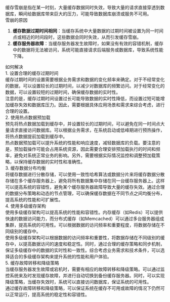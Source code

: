 缓存雪崩是指在某一时刻，大量缓存数据同时失效，导致大量的请求直接穿透到数据库，瞬间给数据库带来巨大的压力，可能导致数据库崩溃或服务不可用。<br />雪崩的原因

1. **缓存数据过期时间相同**：当缓存系统中大量数据的过期时间被设置为同一时间点或相近的时间段时，这些数据会同时失效，从而引发缓存雪崩。
2. **缓存服务器故障**：当缓存服务器发生故障时，如果没有有效的容错机制，缓存中的数据将无法被访问，系统可能直接请求后端服务或数据库，导致系统性能下降。

如何解决<br />1. 设置合理的缓存过期时间<br />缓存过期时间的设置需要根据业务需求和数据的变化频率来确定。对于不经常变化的数据，可以设置较长的过期时间，以减少对数据库的频繁访问。对于经常变化的数据，可以设置较短的过期时间，确保缓存数据的实时性。<br />注意的是，缓存过期时间设置过长可能导致数据的实时性降低，而设置过短可能增加缓存失效和数据库压力。因此，需要根据具体应用场景和需求来综合考虑，进行合理的设置。<br />2. 使用热点数据预加载<br />预先将热点数据加载到缓存中，并设置较长的过期时间，可以避免在同一时间点大量请求直接访问数据库。可以根据业务需求，在系统启动或低峰期进行预热操作，将热点数据提前加载到缓存中。<br />热点数据预加载可以提升系统的性能和响应速度，减轻数据库的负载。要注意的是，预加载操作可能会占用系统资源，因此需要合理安排预加载执行的时间和频率，避免对系统正常业务的影响。另外，需要根据实际情况监控和调整预加载策略，以保持缓存数据的实时性和准确性。<br />3. 缓存数据分布均衡<br />将缓存数据进行分散存储，可以使用一致性哈希算法或数据分片来将缓存数据分散存储在多个缓存服务器上，避免将所有数据集中存储在同一台缓存服务器上。这样可以提高系统的容错性，避免某个缓存服务器故障导致大量的缓存失效。通过合理的数据分布策略和动态的节点管理，可以确保缓存数据在不同节点之间均衡分布，提高系统的性能和可扩展性。<br />4. 使用多级缓存架构<br />使用多级缓存架构可以提高系统的性能和容错性。内存缓存（如Redis）可以提供快速的数据访问能力，而分布式缓存（如Memcached）可以通过多台服务器组成集群，提高系统的可用性。可以根据数据的访问频率和重要程度，将数据存储在不同级别的缓存中。<br />使用多级缓存架构可以根据数据的访问频率和重要性，将数据存储在不同级别的缓存中，以提高数据访问的速度和稳定性。同时，通过合理的缓存策略和同步机制，保证多级缓存中的数据的实时性和一致性。综合考虑业务需求和技术条件，可以选择适合的多级缓存架构来提升系统的性能和用户体验。<br />5. 缓存故障转移和降级策略<br />当缓存服务器发生故障或宕机时，需要有相应的故障转移和降级策略。可以通过监控系统来及时发现缓存故障，并进行自动切换到备份缓存服务器。同时，可以实现降级策略，当缓存失效时，系统可以直接访问数据库，保证系统的可用性。<br />通过缓存故障转移和降级策略，可以保证系统在缓存不可用或故障的情况下仍然可以正常运行，提高系统的稳定性和容错性。
